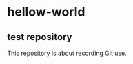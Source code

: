 # hellow-world
test repository
-------------------------
This repository is about recording Git use.  
